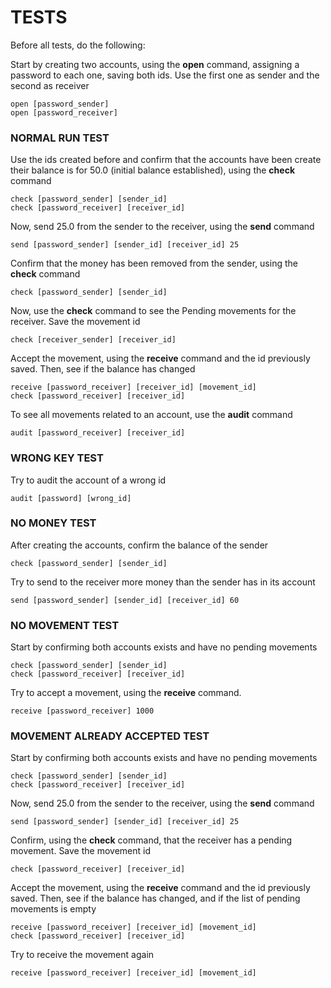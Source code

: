 # TESTS

Before all tests, do the following:

Start by creating two accounts, using the **open** command, assigning a password to each one, saving both ids. Use the first one as sender and the second as receiver
```shell
open [password_sender]
open [password_receiver]
```
### NORMAL RUN TEST

Use the ids created before and confirm that the accounts have been create their balance is for 50.0 (initial balance established), using the **check** command
```shell
check [password_sender] [sender_id]
check [password_receiver] [receiver_id]
```
Now, send 25.0 from the sender to the receiver, using the **send** command
```shell
send [password_sender] [sender_id] [receiver_id] 25
```
Confirm that the money has been removed from the sender, using the **check** command
```shell
check [password_sender] [sender_id]
```
Now, use the **check** command to see the Pending movements for the receiver. Save the movement id
```shell
check [receiver_sender] [receiver_id]
```
Accept the movement, using the **receive** command and the id previously saved. Then, see if the balance has changed
```shell
receive [password_receiver] [receiver_id] [movement_id]
check [password_receiver] [receiver_id]
```
To see all movements related to an account, use the **audit** command
```shell
audit [password_receiver] [receiver_id]
```

### WRONG KEY TEST
Try to audit the account of a wrong id
```shell
audit [password] [wrong_id]
```

### NO MONEY TEST
After creating the accounts, confirm the balance of the sender
```shell
check [password_sender] [sender_id]
```
Try to send to the receiver more money than the sender has in its account
```shell
send [password_sender] [sender_id] [receiver_id] 60
```

### NO MOVEMENT TEST
Start by confirming both accounts exists and have no pending movements
```shell
check [password_sender] [sender_id]
check [password_receiver] [receiver_id]
```
Try to accept a movement, using the **receive** command. 
```shell
receive [password_receiver] 1000
```

### MOVEMENT ALREADY ACCEPTED TEST
Start by confirming both accounts exists and have no pending movements
```shell
check [password_sender] [sender_id]
check [password_receiver] [receiver_id]
```
Now, send 25.0 from the sender to the receiver, using the **send** command
```shell
send [password_sender] [sender_id] [receiver_id] 25
```

Confirm, using the **check** command, that the receiver has a pending movement. Save the movement id
```shell
check [password_receiver] [receiver_id]
```
Accept the movement, using the **receive** command and the id previously saved. Then, see if the balance has changed, and if the list of pending movements is empty
```shell
receive [password_receiver] [receiver_id] [movement_id]
check [password_receiver] [receiver_id]
```
Try to receive the movement again
```shell
receive [password_receiver] [receiver_id] [movement_id]
```
